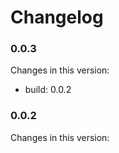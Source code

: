 # Changelog

### 0.0.3

Changes in this version:

* build: 0.0.2

### 0.0.2

Changes in this version:
